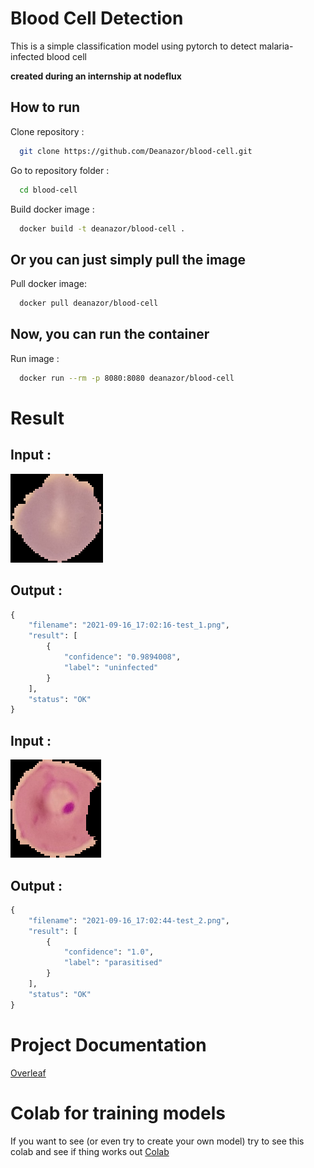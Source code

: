 # Blood Cell Detection

This is a simple classification model using pytorch to detect malaria-infected blood cell

**created during an internship at nodeflux**

## How to run

Clone repository :

```bash
  git clone https://github.com/Deanazor/blood-cell.git
```

Go to repository folder :

```bash
  cd blood-cell
```

Build docker image :

```bash
  docker build -t deanazor/blood-cell .
```

## Or you can just simply pull the image
Pull docker image:

```bash
  docker pull deanazor/blood-cell
```

## Now, you can run the container
Run image :

```bash
  docker run --rm -p 8080:8080 deanazor/blood-cell
```

# Result

## Input :
![uninfected](coba/test_1.png)

## Output :
```python
{
    "filename": "2021-09-16_17:02:16-test_1.png",
    "result": [
        {
            "confidence": "0.9894008",
            "label": "uninfected"
        }
    ],
    "status": "OK"
}
```

## Input : 
![uninfected](coba/test_2.png)

## Output : 
```python
{
    "filename": "2021-09-16_17:02:44-test_2.png",
    "result": [
        {
            "confidence": "1.0",
            "label": "parasitised"
        }
    ],
    "status": "OK"
}
```

# Project Documentation
[Overleaf](https://www.overleaf.com/read/dtrjsvyxqmpw)

# Colab for training models

If you want to see (or even try to create your own model) try to see this colab and see if thing works out [Colab](https://colab.research.google.com/github/Deanazor/blood-cell/blob/master/model_training.ipynb)